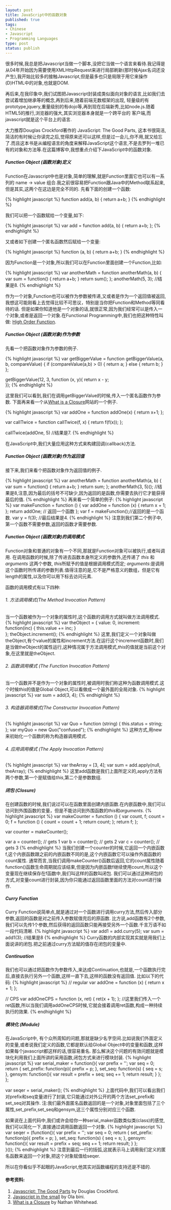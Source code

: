 ```yaml
--- 
layout: post
title: JavaScript中的函数对象
published: true
tags: 
- Chinese
- Javascript
- Programming Languages
type: post
status: publish
--- 
```

很多时候,我总是把Javascript当做一个脚本,没把它当做一个语言来看待.我记得是从04年开始因为需要使用XMLHttpRequest来进行局部刷新(那时候Ajax名词还没产生),我开始比较多的接触Javascript,但是最多也只是局限于用它来操作(D)HTML中的对象,也就是DOM.

再后来,在我印象中,我们试图把Javascript封装成类似面向对象的语言,比如我们去尝试着增加继承等的概念,再到后来,随着前端无数框架的出现,
轻量级的有prototype,jquery,重量级别的有dojo等,再到现在后端新秀,比如node.js.随着HTML5的推行,浏览器的强大,其实浏览器本身就是一个跨平台的
客户端,而javascript就是这个平台上的语言.

大力推荐Douglas Crockford著作的 JavaScript: The Good Parts, 这本书很简洁,简洁的有时候让你读完之后,觉得原来还可以这样,但是过一会儿,你不用,就又给忘了.而且这本书是从编程语言的角度来解释JavaScript这个语言,不是去罗列一堆已有的对象和方法等.在这篇博客中,我想重点介绍下JavaScript中的函数对象.

##### Function Object (函数对象)定义 #####
Function在Javascript中也是对象,简单的理解,就是Function里面它也可以有一系列的 name -> value 组合.我之前很容易把Function跟Java中的Method联系起来,但是其实,这两个在这边是完全不同的. 先看下面的创建一个函数:

{% highlight javascript %}
function add(a, b) {
	return a+b;
}
{% endhighlight %}

我们可以把一个函数赋给一个变量,如下:

{% highlight javascript %}
var add = function add(a, b) {
	return a+b;
};
{% endhighlight %}

又或者如下创建一个匿名函数然后赋给一个变量:

{% highlight javascript %}
function (a, b) {
	return a+b;
}
{% endhighlight %}

因为Function是一个对象,所以我们可以在Function里面创建一个Function,比如:

{% highlight javascript %}
var anotherMath = function anotherMath(a, b) {
	var sum = function() {
		return a+b;
	}
	return sum();
};
anotherMath(5, 3); //结果是8.
{% endhighlight %}

作为一个对象,Function也可以被作为参数被传递,又或者是作为一个返回值被返回,我想这可能刚看上去觉得比较不可思议，特别是当你把Function和Method等同看待的话. 但是如果你知道他是一个对象的话,就很正常,因为我们经常可以是传入一个对象,或者是返回一个对象.在Functional Programming中,我们也把这种特性叫做: [High Order Function](http://en.wikipedia.org/wiki/Higher-order_function).

##### Function Object (函数对象)作为参数 #####

先看一个把函数对象作为参数的例子.

{% highlight javascript %}
var getBiggerValue = function getBiggerValue(a, b, compareValue) {
	if (compareValue(a,b) > 0) {
		return a;
	} else {
		return b;
	}
};

getBiggerValue(12, 3, function (x, y){
	return x - y;	
});
{% endhighlight %}

这里我们可以看到,我们在调用getBiggerValue的时候,传入一个匿名函数作为参数. 下面再来看一个从[What is a Closure](http://nathansjslessons.appspot.com/lesson?id=1040)网站的一个例子.

{% highlight javascript %}
var addOne = function addOne(x) {
	return x+1;
};

var callTwice = function callTwice(f, x) {
	return f(f(x));
};

callTwice(addOne, 5) //结果是7.
{% endhighlight %}

在JavaScript中,我们大量应用这种方式来构建回调(callback)方法.

##### Function Object (函数对象)作为返回值 #####

接下来,我们来看个把函数对象作为返回值的例子.

{% highlight javascript %}
var anotherMath = function anotherMath(a, b) {
	var sum = function() {
		return a+b;
	}
	return sum;
};
anotherMath(3, 5)(); //结果是8,注意,因为最后的括号不可缺少,因为返回的是函数,你需要去执行它才能获得最后的值.
{% endhighlight %}
再来看一个简单的例子:
{% highlight javascript %}
var makeFunction = function () {
    var addOne = function (x) {
        return x + 1;
    };
    return addOne; // 返回一个函数
};
var f = makeFunction();//返回的是一个函数.
var y = f(3); //最后结果是4.
{% endhighlight %}
注意到我们第二个例子中,第一个函数不需要参数,返回的函数才需要参数.

##### Function Object (函数对象)的调用模式 #####
Function对象和普通的对象有一个不同,那就是Function对象可以被执行,或者叫调用.
在调用函数的时候,除了传进去函数本身所定义的参数外,还传递了 *this* 和 *arguments* 这两个参数, *this*所赋予的值是根据调用模式而定;
*arguments*:是调用这个函数时所传递的参数列表.值得注意的是,它不是严格意义的数组，但是它有length的属性,以及你可以用下标去访问元素.

函数的调用模式有以下四种:

###### 1. 方法调用模式(The Method Invocation Pattern) ######
当一个函数被作为一个对象的属性时,这个函数的调用方式就叫做方法调用模式.
{% highlight javascript %}
var theObject = {
	value: 0,
	increment: function(inc) {
		this.value += inc;
	}	
};
theObject.increment();
{% endhighlight %}
这里,我们定义一个对象叫做theObject,有个value的属性和increment方法.在运行这个increment函数时,我们是当做theObject的属性运行,这种情况属于方法调用模式,*this*的值就是当前这个对象,在这里就是theObject.
###### 2. 函数调用模式 (The Function Invocation Pattern) ######
当一个函数并不是作为一个对象的属性时,被调用时我们称这种为函数调用模式.这个时候*this*的值是Global Object,可以看做成一个最外面的全局对象.
{% highlight javascript %}
var sum = add(3, 4);
{% endhighlight %}

###### 3. 构造器调用模式(The Constructor Invocation Pattern) ######
{% highlight javascript %}
var Quo = function (string) {
	this.status = string;
};
var myQuo = new Quo("confused");
{% endhighlight %}
这种方式,用new来初始化一个函数的称为构造器调用模式.

###### 4. 应用调用模式 (The Apply Invocation Pattern) ######
{% highlight javascript %}
var theArray = [3, 4];
var sum = add.apply(null, theArray);
{% endhighlight %}
这里add函数是我们上面所定义的,apply方法有两个参数,第一个是赋值给*this*,第二个是参数数组.

##### 闭包 (Closure) #####
在创建函数的时候,我们说过可以在函数里面创建内嵌函数.在内嵌函数中,我们可以访问到外围函数的变量，但是不能访问到外围函数的*this*和*arguments*.
{% highlight javascript %}
var makeCounter = function () {
    var count, f;
    count = 0;
    f = function () {
        count = count + 1;
        return count;
    };
    return f;
};

var counter = makeCounter();

var a = counter(); // gets 1
var b = counter(); // gets 2
var c = counter(); // gets 3
{% endhighlight %}
当我们创建一个counter的时候,它返回一个内嵌函数f,这个内嵌函数跟之前的内嵌函数不同的是,这个内嵌函数它可以操作外面函数的count属性.
通常而言,当我们调用makeCounter()函数后返回,它的count属性随着function()函数生命周期就应该结束,但是因为内嵌函数f继续使用count,所以这个变量现在继续保存在f函数中,我们叫这样的函数叫闭包.
我们可以通过这种闭包的方式,对变量count进行封装,因为你只能通过返回函数里面的方法对count进行操作.

##### Curry Function #####
Curry Function说简单点,就是通过对一个函数进行调用curry方法,然后传入部分参数,返回的函数是对之前传入参数赋值完后的原函数.
比方说,add函数有2个参数,我们可以先传1个参数,然后获得的返回函数只能再接受另外一个函数.千言万语不如一段代码清晰.
{% highlight javascript %}
var add1 = add.curry(5);
var sum = add1(3); //结果是8
{% endhighlight %}
Curry函数的内部实现其实就是用我们上面说讲的闭包.把之前通过curry方法赋的值存在闭包的变量中.

##### Continuation #####
我们也可以通过把函数作为参数传入,来达成Continuation,也就是,一个函数执行完后,直接去执行另外一个函数,这样一直下去,这样的函数没有返回值.
比如以下的代码:
{% highlight javascript %}
// regular
var addOne = function (x) {
    return x + 1;
};

// CPS
var addOneCPS = function (x, ret) {
    ret(x + 1);
}; //这里我们传入一个ret函数,所以当我们调用addOneCPS时候,它就会接着调用ret函数,构成一种持续执行的效果.
{% endhighlight %}

##### 模块化 (Module) #####
在JavaScript中, 有个众所周知的问题,那就是缺少名字空间.比如说我们外面定义的变量,或者说我们定义的函数,它都是默认给Global Object中的变量和函数,这样如果每个javascript都这样的话,很容易重名.
那么解决这个问题的有效问题就是模块化利用我们上面所讲的采用函数,闭包方式来进行模块封装.
{% highlight javascript %}
var serial_maker = function(){
	var prefix = '';
	var seq = 0;
	return {
		set_prefix: function(p){
			prefix = p;
		},
		set_seq: function(s) {
			seq = s;
		},
		gensym: function(){
			var result = prefix + seq;
			seq += 1;
			return result;
		}
	};	
};

var seqer = serial_maker();
{% endhighlight %}
上面代码中,我们可以看出我们对prefix和seq变量进行了封装,它只能通过对外公开的两个方法set_prefix和set_seq对其操作.
注:我们最外面匿名函数返回的是一个对象,对象里面包括了三个属性,set_prefix,set_seq和gensym,这三个属性分别对应三个函数.

如果说在上面代码中,我们或许会给你一种serial_maker函数类似类(class)的感觉,我们可以简化一下,直接通过调用函数返回一个对象.
{% highlight javascript %}
var seqer = (function(){
	var prefix = '';
	var seq = 0;
	return {
		set_prefix: function(p){
			prefix = p;
		},
		set_seq: function(s) {
			seq = s;
		},
		gensym: function(){
			var result = prefix + seq;
			seq += 1;
			return result;
		}
	};	
}());
{% endhighlight %}
注意到最后一行的括弧,这就表示马上调用我们定义的匿名函数来返回一个对象,把这个对象赋值给seqer.

所以在你看似乎不起眼的JavaScript,他其实对函数编程的支持还是不错的.

#### 参考资料: ####
1. [Javascript: The Good Parts](http://shop.oreilly.com/product/9780596517748.do) by Douglas Crockford.
2. [Javascript in the small](http://olabini.com/blog/2011/10/javascript-in-the-small/) by Ola bini.
3. [What is a Closure](http://nathansjslessons.appspot.com/lesson?id=1040) by Nathan Whitehead.

